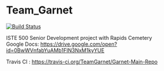 # Team_Garnet
[![Build Status](https://travis-ci.org/TeamGarnet/Garnet-Main-Repo.svg?branch=Development2)](https://travis-ci.org/TeamGarnet/Garnet_Main_Repo)

ISTE 500 Senior Development project with Rapids Cemetery <br/>
Google Docs: https://drive.google.com/open?id=0BwWVnfabYuAMb1FIN3NxM1kyYUE

Travis CI : https://travis-ci.org/TeamGarnet/Garnet-Main-Repo
